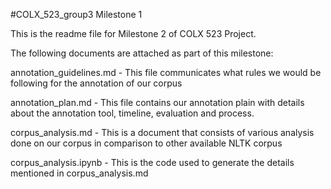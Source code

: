 #COLX_523_group3 Milestone 1

This is the readme file for Milestone 2 of COLX 523 Project.

The following documents are attached as part of this milestone:

annotation_guidelines.md - This file communicates what rules we would be following for the annotation of our corpus 

annotation_plan.md - This file contains our annotation plain with details about the annotation tool, timeline, evaluation and process.

corpus_analysis.md - This is a document that consists of various analysis done on our corpus in comparison to other available NLTK corpus

corpus_analysis.ipynb - This is the code used to generate the details mentioned in corpus_analysis.md
